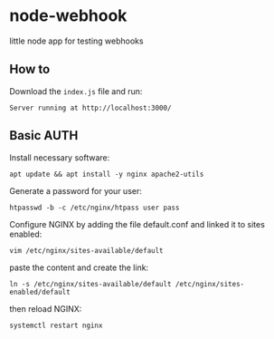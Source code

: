 # node-webhook
little node app for testing webhooks

## How to

Download the `index.js` file and run:

```$ node index.js
Server running at http://localhost:3000/
```

## Basic AUTH

Install necessary software:

`apt update && apt install -y nginx apache2-utils`

Generate a password for your user:

`htpasswd -b -c /etc/nginx/htpass user pass`

Configure NGINX by adding the file default.conf and linked it to sites enabled:

`vim /etc/nginx/sites-available/default`

paste the content and create the link:

`ln -s /etc/nginx/sites-available/default /etc/nginx/sites-enabled/default`

then reload NGINX:

`systemctl restart nginx`
